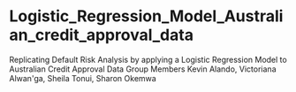 # Logistic_Regression_Model_Australian_credit_approval_data
Replicating Default Risk Analysis by applying a Logistic Regression Model to Australian Credit Approval Data
Group Members
Kevin Alando, Victoriana Alwan'ga, Sheila Tonui, Sharon Okemwa
